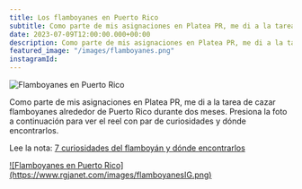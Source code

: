 ```yaml
---
title: Los flamboyanes en Puerto Rico
subtitle: Como parte de mis asignaciones en Platea PR, me di a la tarea de cazar flamboyanes alrededor de Puerto Rico durante dos meses. Aquí el reel con par de curiosidades y dónde encontrarlos.
date: 2023-07-09T12:00:00.000+00:00
description: Como parte de mis asignaciones en Platea PR, me di a la tarea de cazar flamboyanes alrededor de Puerto Rico durante dos meses. Aquí el reel con par de curiosidades y dónde encontrarlos.
featured_image: "/images/flamboyanes.png"
instagramId: 
---
```

![Flamboyanes en Puerto Rico](/images/flamboyanes.png)

<p>Como parte de mis asignaciones en Platea PR, me di a la tarea de cazar flamboyanes alrededor de Puerto Rico durante dos meses. Presiona la foto a continuación para ver el reel con par de curiosidades y dónde encontrarlos.</p>

<p>Lee la nota: <a href="https://www.plateapr.com/curiosidades-del-flamboyan-y-donde-encontrarlos/">7 curiosidades del flamboyán y dónde encontrarlos</a></p>

<p><a href="https://www.instagram.com/p/CuXy2eLMjgi/">![Flamboyanes en Puerto Rico](https://www.rgjanet.com/images/flamboyanesIG.png)</a></p>
